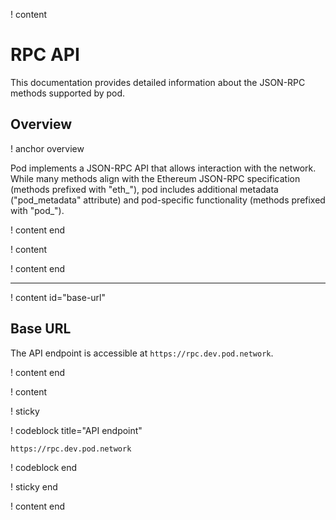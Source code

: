 ! content

# RPC API

This documentation provides detailed information about the JSON-RPC methods supported by pod.

## Overview

! anchor overview

Pod implements a JSON-RPC API that allows interaction with the network. While many methods align with the Ethereum JSON-RPC specification (methods prefixed with "eth_"), pod includes additional metadata ("pod_metadata" attribute) and pod-specific functionality (methods prefixed with "pod_").

! content end

! content

! content end

---

! content id="base-url"

## Base URL

The API endpoint is accessible at `https://rpc.dev.pod.network`.

! content end

! content

! sticky

! codeblock title="API endpoint"

```bash
https://rpc.dev.pod.network
```

! codeblock end

! sticky end

! content end
